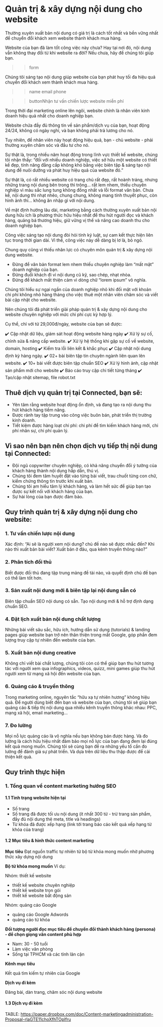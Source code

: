 # Quản trị & xây dựng nội dung cho website

Thường xuyên xuất bản nội dung có giá trị là cách tốt nhất và bền vững nhất để chuyển đổi khách xem website thành khách mua hàng.

Website của bạn đã làm tốt công việc này chưa? Hay tại nơi đó, nội dung vẫn không thay đổi từ khi website ra đời? Nếu chưa, hãy để chúng tôi giúp bạn.

>> form

Chúng tôi sáng tạo nội dung giúp website của bạn phát huy tối đa hiệu quả chuyển đổi khách xem thành khách mua hàng.

>> name
>> email
>> phone

>> buttonNhận tư vấn chiến lược website miễn phí

Trong thời đại marketing online lên ngôi, website chính là nhân viên kinh doanh hiệu quả nhất cho doanh nghiệp bạn.

Website chứa đầy đủ thông tin về sản phẩm/dịch vụ của bạn, hoạt động 24/24, không có ngày nghỉ, và bạn không phải trả lương cho nó.

Tuy nhiên, để nhân viên này hoạt động hiệu quả, bạn - chủ website - phải thường xuyên chăm sóc và đầu tư cho nó.

Sự thật là, trong nhiều năm hoạt động trong lĩnh vực thiết kế website, chúng tôi nhận thấy: “đối với nhiều doanh nghiệp, việc sở hữu một website có thiết kế đẹp, tính năng đẳng cấp không khó bằng việc biên tập & sáng tạo nội dung để nuôi dưỡng và phát huy hiệu quả của website đó.”

Sự thật là, có rất nhiều website có trang chủ rất đẹp, rất hoành tráng, nhưng những trang nội dung bên trong thì trông… rất lem nhem, thiếu chuyên nghiệp vì màu sắc lung tung không đồng nhất và lỗi format văn bản. Chưa kể, nội dung thì nhạt nhẽo, chung chung, không mang tính thuyết phục, còn hình ảnh thì… không ăn nhập gì với nội dung.

Về mặt định hướng lâu dài, marketing bằng cách thường xuyên xuất bản nội dung hữu ích là phương thức hữu hiệu nhất để thu hút người đọc và khách hàng, quảng bá thương hiệu, giữ vững vị thế và nâng cao doanh thu cho doanh nghiệp bạn.

Công việc sáng tạo nội dung đòi hỏi tính kỷ luật, sự cam kết thực hiện liên tục trong thời gian dài. Vì thế, công việc này dễ dàng bị lơ là, bỏ ngỏ.

Chung quy cũng vì thiếu nhân lực có chuyên môn quản trị & xây dựng nội dung website.

- Đừng để văn bản format lem nhem thiếu chuyên nghiệp làm “mất mặt” doanh nghiệp của bạn.
- Đừng đuổi khách đi vì nội dung cũ kỹ, sao chép, nhạt nhòa.
- Đừng để khách mất thiện cảm vì dòng chữ “lorem ipsum” vô nghĩa.

Chúng tôi hiểu sự ngại ngần của doanh nghiệp nhỏ khi đối mặt với khoản chi phí không nhỏ hàng tháng cho việc thuê một nhân viên chăm sóc và viết bài cập nhật cho website.

Nên chúng tôi đã phát triển giải pháp quản trị & xây dựng nội dung cho website chuyên nghiệp với mức chi phí cực kỳ hợp lý.

Cụ thể, chỉ với từ 29,000đ/ngày, website của bạn sẽ được:

✔️ Cập nhật dữ liệu, giám sát hoạt động website hàng ngày
✔️ Xử lý sự cố, chỉnh sửa & nâng cấp website.
✔️ Xử lý hệ thống khi gặp sự cố về website, domain, hosting
✔️ Kiểm tra lỗi liên kết & khắc phục
✔️ Cập nhật nội dung định kỳ hàng ngày.
✔️ 02+ bài biên tập tin chuyên ngành liên quan lên website.
✔️ 10+ bài viết được biên tập chuẩn SEO
✔️ Xử lý hình ảnh, cập nhật sản phẩm mới cho website
✔️ Báo cáo truy cập chi tiết từng tháng
✔️ Tạo/cập nhật sitemap, file robot.txt

## Thuê dịch vụ quản trị tại Connected, bạn sẽ:

- Yên tâm rằng website hoạt động ổn định, và đang tạo ra nội dung thu hút khách hàng tiềm năng.
- Được rảnh tay tập trung vào công việc buôn bán, phát triển thị trường kinh doanh.
- Tiết kiệm được hàng loạt chi phí: chi phí để tìm kiếm khách hàng mới, chi phí nhân sự, chi phí quản lý.


## Vì sao nên bạn nên chọn dịch vụ tiếp thị nội dung tại Connected:

- Đội ngũ copywriter chuyên nghiệp, có khả năng chuyển đổi ý tưởng của khách hàng thành nội dung hấp dẫn, thú vị.
- Chúng tôi đem tâm huyết đặt vào từng bài viết, trau chuốt từng con chữ, kiểm chứng thông tin trước khi xuất bản.
- Chúng tôi am hiểu tâm lý khách hàng, và làm hết sức để giúp bạn tạo được sự kết nối với khách hàng của bạn.
- Sự hài lòng của bạn được đảm bảo.

## Quy trình quản trị & xây dựng nội dung cho website:

### 1. Tư vấn chiến lược nội dung

Xác định: “Ai sẽ là người xem nội dung? chủ đề nào sẽ được nhắc đến? Khi nào thì xuất bản bài viết? Xuất bản ở đâu, qua kênh truyền thông nào?”

### 2. Phân tích đối thủ

Biết được đối thủ đang tập trung mảng đề tài nào, và quyết định chủ đề bạn có thể làm tốt hơn.

### 3. Sản xuất nội dung mới & biên tập lại nội dung sẵn có

Biên tập chuẩn SEO nội dung có sẵn. Tạo nội dung mới & hỗ trợ định dạng chuẩn SEO.

### 4. Đặt lịch xuất bản nội dung chất lượng

Những bài viết sâu sắc, hữu ích, hướng dẫn sử dụng (tutorials) & landing pages giúp website bạn trở nên thân thiện trong mắt Google, góp phần đem lượng truy cập tự nhiên đến website của bạn.

### 5. Xuất bản nội dung creative

Không chỉ viết bài chất lượng, chúng tôi còn có thể giúp bạn thu hút tương tác với người xem qua infographics, videos, quizz, mini games giúp thu hút người xem từ mạng xã hội đến website của bạn.

### 6. Quảng cáo & truyền thông

Trong marketing online, nguyên tắc “hữu xạ tự nhiên hương” không hiệu quả. Để người dùng biết đến bạn và website của bạn, chúng tôi sẽ giúp bạn quảng cáo & tiếp thị nội dung qua nhiều kênh truyền thông khác nhau: PPC, mạng xã hội, email marketing…

### 7. Đo lường

Mọi nỗ lực quảng cáo là vô nghĩa nếu bạn không bán được hàng. Và đo lường là cách hữu hiệu nhất đảm bảo mọi nỗ lực của bạn đang đem lại đúng kết quả mong muốn. Chúng tôi sẽ cùng bạn đề ra những yếu tố cần đo lường để đánh giá sự phát triển. Và dựa trên dữ liệu thu thập được để cải thiện kết quả.

## Quy trình thực hiện

### 1. Tổng quan về content marketing hướng SEO

#### 1.1 Tình trạng website hiện tại

- Số trang
- Số trang đã được tối ưu nội dung (ít nhất 300 từ - trừ trang sản phẩm, đầy đủ nội dung thẻ meta, title và headings)
- Từ khóa đã được xếp hạng (link tới trang báo cáo kết quả xếp hạng từ khóa của trang)

#### 1.2 Mục tiêu & hình thức content marketing

**Mục tiêu**
Đạt nguồn traffic tự nhiên từ bộ từ khóa mong muốn nhờ phương thức xây dựng nội dung

**Bộ từ khóa mong muốn**
Ví dụ:

Nhóm: thiết kế website

- thiết kế website chuyên nghiệp
- thiết kế website trọn gói
- thiết kế website bất động sản

Nhóm: quảng cáo Google

- quảng cáo Google Adwords
- quảng cáo từ khóa

**Đối tượng người đọc mục tiêu để chuyển đổi thành khách hàng (persona) - để chọn giọng văn content phù hợp**

- Nam: 30 - 50 tuổi
- Làm việc văn phòng
- Sống tại TPHCM và các tỉnh lân cận

**Kênh mục tiêu**

Kết quả tìm kiếm tự nhiên của Google

**Dịch vụ đi kèm**

Đăng bài, dàn trang, chăm sóc nội dung website

#### 1.3 Dịch vụ đi kèm

TABLE: https://paper.dropbox.com/doc/Content-marketingadministration-Proposal-rlaGTE11choXfhTOplfru 